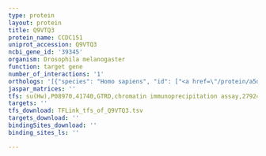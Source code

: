 ```yaml
---
type: protein
layout: protein
title: Q9VTQ3
protein_name: CCDC151
uniprot_accession: Q9VTQ3
ncbi_gene_id: '39345'
organism: Drosophila melanogaster
function: target gene
number_of_interactions: '1'
orthologs: '[{"species": "Homo sapiens", "id": ["<a href=\"/protein/a5d8v7\">A5D8V7</a>"]}, {"species": "Danio rerio", "id": ["F1QFD6"]}, {"species": "Mus musculus", "id": ["Q8BSN3"]}, {"species": "Rattus norvegicus", "id": ["<a href=\"/protein/d4abl9\">D4ABL9</a>"]}]'
jaspar_matrices: ''
tfs: su(Hw),P08970,41740,GTRD,chromatin immunoprecipitation assay,27924024%5Buid%5D,No
targets: ''
tfs_download: TFLink_tfs_of_Q9VTQ3.tsv
targets_download: ''
bindingSites_download: ''
binding_sites_ls: ''

---
```

